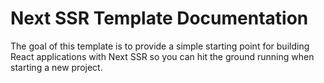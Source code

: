 # Next SSR Template Documentation

The goal of this template is to provide a simple starting point for building React applications with Next SSR so you can hit the ground running when starting a new project.
